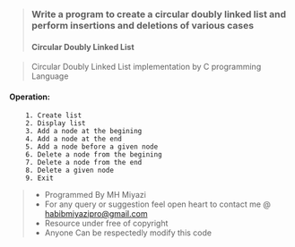 > ### Write a program to create a circular doubly linked list and perform insertions and deletions of various cases
>#### Circular Doubly Linked List

> Circular Doubly Linked List implementation by C programming Language
#### Operation:
        1. Create list
        2. Display list
        3. Add a node at the begining
        4. Add a node at the end
        5. Add a node before a given node
        6. Delete a node from the begining
        7. Delete a node from the end
        8. Delete a given node
        9. Exit

 > * Programmed By MH Miyazi
 > * For any query or suggestion feel open heart to contact me @ habibmiyazipro@gmail.com
 > * Resource under free of copyright
 > * Anyone Can be respectedly modify this code
 
 
